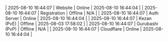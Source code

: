| 2025-08-10 16:44:07 | Website | Online | 2025-08-10 16:44:04 |
| 2025-08-10 16:44:07 | Registration | Offline | N/A |
| 2025-08-10 16:44:07 | Auth Server | Online | 2025-08-10 16:44:04 |
| 2025-08-10 16:44:07 | Kezan (PvE) | Offline | 2025-08-03 17:58:02 |
| 2025-08-10 16:44:07 | Gurubashi (PvP) | Offline | N/A |
| 2025-08-10 16:44:07 | Cloudflare | Online | 2025-08-10 16:44:04 |
